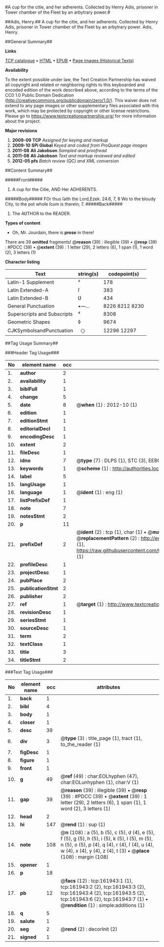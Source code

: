 #A cup for the citie, and her adherents. Collected by Henry Adis, prisoner in Tower chamber of the Fleet by an arbytrary power.#

##Adis, Henry.##
A cup for the citie, and her adherents. Collected by Henry Adis, prisoner in Tower chamber of the Fleet by an arbytrary power.
Adis, Henry.

##General Summary##

**Links**

[TCP catalogue](http://www.ota.ox.ac.uk/tcp/)  • 
[HTML](http://tei.it.ox.ac.uk/tcp/Texts-HTML/free/A75/A75882.html)  • 
[EPUB](http://tei.it.ox.ac.uk/tcp/Texts-EPUB/free/A75/A75882.epub) • 
[Page images (Historical Texts)](https://historicaltexts.jisc.ac.uk/eebo-99864702e)

**Availability**

To the extent possible under law, the Text Creation Partnership has waived all copyright and related or neighboring rights to this keyboarded and encoded edition of the work described above, according to the terms of the CC0 1.0 Public Domain Dedication (http://creativecommons.org/publicdomain/zero/1.0/). This waiver does not extend to any page images or other supplementary files associated with this work, which may be protected by copyright or other license restrictions. Please go to https://www.textcreationpartnership.org/ for more information about the project.

**Major revisions**

1. __2009-09__ __TCP__ *Assigned for keying and markup*
1. __2009-10__ __SPi Global__ *Keyed and coded from ProQuest page images*
1. __2011-08__ __Ali Jakobson__ *Sampled and proofread*
1. __2011-08__ __Ali Jakobson__ *Text and markup reviewed and edited*
1. __2012-05__ __pfs__ *Batch review (QC) and XML conversion*

##Content Summary##

#####Front#####

1. A cup for the Citie, AND Her ADHERENTS.

#####Body#####
FOr thus ſaith the Lord,Ezek. 24.6, 7, 8 Wo to the bloudy City, to the pot whoſe ſcum is therein; 7.
#####Back#####

1. The AƲTHOR to the READER.

**Types of content**

  * Oh, Mr. Jourdain, there is **prose** in there!

There are 39 **omitted** fragments! 
 @__reason__ (39) : illegible (39)  •  @__resp__ (39) : #PDCC (39)  •  @__extent__ (39) : 1 letter (29), 2 letters (6), 1 span (1), 1 word (2), 3 letters (1)

**Character listing**


|Text|string(s)|codepoint(s)|
|---|---|---|
|Latin-1 Supplement|²|178|
|Latin Extended-A|ſ|383|
|Latin Extended-B|Ʋ|434|
|General Punctuation|•—…|8226 8212 8230|
|Superscripts             and Subscripts|⁴|8308|
|Geometric Shapes|◊|9674|
|CJKSymbolsandPunctuation|〈〉|12296 12297|

##Tag Usage Summary##

###Header Tag Usage###

|No|element name|occ|attributes|
|---|---|---|---|
|1.|__author__|2||
|2.|__availability__|1||
|3.|__biblFull__|1||
|4.|__change__|5||
|5.|__date__|8| @__when__ (1) : 2012-10 (1)|
|6.|__edition__|1||
|7.|__editionStmt__|1||
|8.|__editorialDecl__|1||
|9.|__encodingDesc__|1||
|10.|__extent__|2||
|11.|__fileDesc__|1||
|12.|__idno__|7| @__type__ (7) : DLPS (1), STC (3), EEBO-CITATION (1), PROQUEST (1), VID (1)|
|13.|__keywords__|1| @__scheme__ (1) : http://authorities.loc.gov/ (1)|
|14.|__label__|5||
|15.|__langUsage__|1||
|16.|__language__|1| @__ident__ (1) : eng (1)|
|17.|__listPrefixDef__|1||
|18.|__note__|7||
|19.|__notesStmt__|2||
|20.|__p__|11||
|21.|__prefixDef__|2| @__ident__ (2) : tcp (1), char (1)  •  @__matchPattern__ (2) : ([0-9\-]+):([0-9IVX]+) (1), (.+) (1)  •  @__replacementPattern__ (2) : http://eebo.chadwyck.com/downloadtiff?vid=$1&page=$2 (1), https://raw.githubusercontent.com/textcreationpartnership/Texts/master/tcpchars.xml#$1 (1)|
|22.|__profileDesc__|1||
|23.|__projectDesc__|1||
|24.|__pubPlace__|2||
|25.|__publicationStmt__|2||
|26.|__publisher__|2||
|27.|__ref__|1| @__target__ (1) : http://www.textcreationpartnership.org/docs/. (1)|
|28.|__revisionDesc__|1||
|29.|__seriesStmt__|1||
|30.|__sourceDesc__|1||
|31.|__term__|2||
|32.|__textClass__|1||
|33.|__title__|3||
|34.|__titleStmt__|2||


###Text Tag Usage###

|No|element name|occ|attributes|
|---|---|---|---|
|1.|__back__|1||
|2.|__bibl__|4||
|3.|__body__|1||
|4.|__closer__|1||
|5.|__desc__|39||
|6.|__div__|3| @__type__ (3) : title_page (1), tract (1), to_the_reader (1)|
|7.|__figDesc__|1||
|8.|__figure__|1||
|9.|__front__|1||
|10.|__g__|49| @__ref__ (49) : char:EOLhyphen (47), char:EOLunhyphen (1), char:V (1)|
|11.|__gap__|39| @__reason__ (39) : illegible (39)  •  @__resp__ (39) : #PDCC (39)  •  @__extent__ (39) : 1 letter (29), 2 letters (6), 1 span (1), 1 word (2), 3 letters (1)|
|12.|__head__|2||
|13.|__hi__|147| @__rend__ (1) : sup (1)|
|14.|__note__|108| @__n__ (108) : a (5), b (5), c (5), d (4), e (5), f (5), g (5), h (5), i (5), k (5), l (5), m (5), n (5), o (5), p (4), q (4), r (4), ſ (4), u (4), w (4), x (4), y (4), z (4), t (3)  •  @__place__ (108) : margin (108)|
|15.|__opener__|1||
|16.|__p__|18||
|17.|__pb__|12| @__facs__ (12) : tcp:161943:1 (1), tcp:161943:2 (2), tcp:161943:3 (2), tcp:161943:4 (2), tcp:161943:5 (2), tcp:161943:6 (2), tcp:161943:7 (1)  •  @__rendition__ (1) : simple:additions (1)|
|18.|__q__|5||
|19.|__salute__|1||
|20.|__seg__|2| @__rend__ (2) : decorInit (2)|
|21.|__signed__|1||
